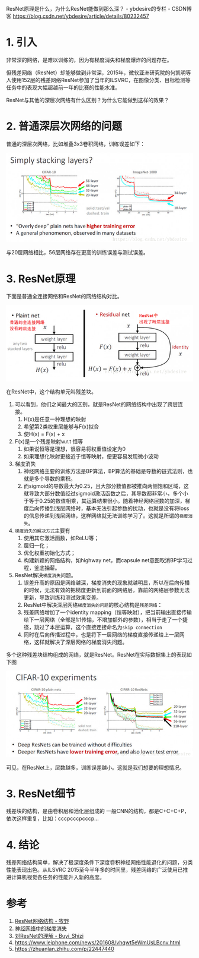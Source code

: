 ResNet原理是什么，为什么ResNet能做到那么深？ - ybdesire的专栏 - CSDN博客 https://blog.csdn.net/ybdesire/article/details/80232457

# 1. 引入
非常深的网络，是难以训练的，因为有梯度消失和梯度爆炸的问题存在。

但残差网络（ResNet）却能够做到非常深，2015年，微软亚洲研究院的何凯明等人使用152层的残差网络ResNet参加了当年的ILSVRC，在图像分类、目标检测等任务中的表现大幅超越前一年的比赛的性能水准。

ResNet与其他的深层次网络有什么区别？为什么它能做到这样的效果？

# 2. 普通深层次网络的问题
普通的深层次网络，比如堆叠3x3卷积网络，训练误差如下：

![图01普通网络的训练误差.png](图01普通网络的训练误差.png)


与20层网络相比，56层网络存在更高的训练误差与测试误差。

# 3. ResNet原理

下面是普通全连接网络和ResNet的网络结构对比。

![图02.普通网络对比ResNet网络.png](图02.普通网络对比ResNet网络.png)

在ResNet中，这个结构单元叫残差块。

1. 可以看到，他们之间最大的区别，就是ResNet的网络结构中出现了跨层连接。
    1. H(x)是任意一种理想的映射
    2. 希望第2类权重层能够与F(x)拟合
    3. 使H(x) = F(x) + x
2. F(x)是一个残差映射w.r.t 恒等
    1. 如果说恒等是理想，很容易将权重值设定为0
    2. 如果理想化映射更接近于恒等映射，便更容易发现微小波动
3. 梯度消失
    1. 神经网络主要的训练方法是BP算法，BP算法的基础是导数的链式法则，也就是多个导数的乘积。
    2. 而sigmoid的导数最大为0.25，且大部分数值都被推向两侧饱和区域，这就导致大部分数值经过sigmoid激活函数之后，其导数都非常小，多个小于等于0.25的数值相乘，其运算结果很小。随着神经网络层数的加深，梯度后向传播到浅层网络时，基本无法引起参数的扰动，也就是没有将loss的信息传递到浅层网络，这样网络就无法训练学习了。这就是所谓的`梯度消失`。
4. `梯度消失的解决方式`主要有
    1. 使用其它激活函数，如ReLU等；
    2. 层归一化；
    3. 优化权重初始化方式；
    4. 构建新颖的网络结构，如highway net，而capsule net意图取消BP学习过程，釜底抽薪。
5. ResNet解决`梯度消失`问题。
    1. 误差升高的原因是网络越深，梯度消失的现象就越明显，所以在后向传播的时候，无法有效的把梯度更新到前面的网络层，靠前的网络层参数无法更新，导致训练和测试效果变差。
    2. ResNet中解决深层网络`梯度消失的问题`的核心结构是`残差网络`：
    3. 残差网络增加了一个identity mapping（恒等映射），把当前输出直接传输给下一层网络（全部是1:1传输，不增加额外的参数），相当于走了一个捷径，跳过了本层运算，这个直接连接命名为`skip connection`
    4. 同时在后向传播过程中，也是将下一层网络的梯度直接传递给上一层网络，这样就解决了深层网络的梯度消失问题。

多个这种残差块结构组成的网络，就是ResNet。ResNet在实际数据集上的表现如下图

![图03.ResNet处理CIFAR-10.png](图03.ResNet处理CIFAR-10.png)

可见，在ResNet上，层数越多，训练误差越小。这就是我们想要的理想情况。

# 3. ResNet细节

残差块的结构，是由卷积层和池化层组成的
一般CNN的结构，都是C+C+C+P，依次这样重复，比如：cccpcccpcccp…

# 4. 结论
残差网络结构简单，解决了极深度条件下深度卷积神经网络性能退化的问题，分类性能表现出色。从ILSVRC 2015至今半年多的时间里，残差网络的广泛使用已推进计算机视觉各任务的性能升入新的高度。

# 参考

1. [ResNet网络结构 - 牧野](https://blog.csdn.net/dcrmg/article/details/79263415)
2. [神经网络中的梯度消失](https://www.cnblogs.com/mengnan/p/9480804.html)
3. [对ResNet的理解 - Buyi_Shizi](https://blog.csdn.net/buyi_shizi/article/details/53336192)
4. https://www.leiphone.com/news/201608/vhqwt5eWmUsLBcnv.html
5. https://zhuanlan.zhihu.com/p/22447440
